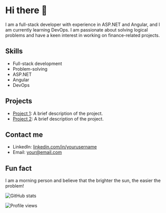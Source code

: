 # Hi there 👋

I am a full-stack developer with experience in ASP.NET and Angular, and I am currently learning DevOps. I am passionate about solving logical problems and have a keen interest in working on finance-related projects.

## Skills

- Full-stack development
- Problem-solving
- ASP.NET
- Angular
- DevOps

## Projects

- [Project 1](https://github.com/yourusername/project1): A brief description of the project.
- [Project 2](https://github.com/yourusername/project2): A brief description of the project.

## Contact me

- LinkedIn: [linkedin.com/in/yourusername](https://www.linkedin.com/in/bivek-mali-a05990192/)
- Email: your@email.com

## Fun fact

I am a morning person and believe that the brighter the sun, the easier the problem!

![GitHub stats](https://github-readme-stats.vercel.app/api?username=BivekKumarMali&show_icons=true&theme=radical)

![Profile views](https://gpvc.arturio.dev/BivekKumarMali)
